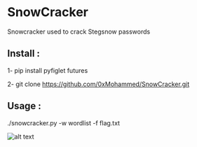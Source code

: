 # SnowCracker
Snowcracker used to crack Stegsnow passwords

## **Install :**

1- pip install pyfiglet futures

2- git clone https://github.com/0xMohammed/SnowCracker.git

## **Usage :**

./snowcracker.py -w wordlist -f flag.txt

![alt text](https://github.com/0xMohammed/SnowCracker/blob/master/Untitled.png)
